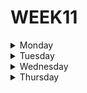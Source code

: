 # WEEK11

<details>
  <summary>Monday</summary>
  
</details>



<details>
  <summary>Tuesday</summary>
 
## Node.JS Core Understanding Learning Exercise 🧠
  
***1. What is Node.js?***

**Node JS** is an open source javascript environment that we run outside the browser targeting asynchronous events.

***2. What problem does Node.JS solve?***

Node solves the problem of having the need to use a large number of servers, because thanks to its engine, instead of creating a new thread for each client, each connection triggers an execution within the node engine, so a server can support thousands of connections

***3. What is the V8 Javascript Engine?***

The v8 engine is an engine developed in C++ that is currently most popular due to its performance and performance, which combines an interpreter that transforms the code into a list of tokens and a compiler that optimizes it, thus making javascript run much faster.

***4. Is Node.JS really necessary in the Development ecosystem?***

Node js is necessary and very useful in the development ecosystem because it allows us to develop faster and more scalable applications in a very efficient way, in addition to having a huge community and support.
  
***5. What is the difference between Node.JS and any other browser?***
  
The difference between nodejs and any other browser is that NodeJS has full access to the system, thus being able to read and write directly from the file system, with unlimited access, run software etc.

  ***6. What is NVM and Why is it useful for Node.JS developers?***
  
  NVM (node vision manager) is a bash script used to manage the released versions of NodeJS, allowing you to install, update or change the version. This makes it easier to work with projects that require different versions on the same computer.
  
  
## Node.JS Module System Core Understanding Learning Exercise 🧠
  
***1. What is a Javascript Module?***
  
  Modules are a feature that can contain classes or libraries with functions for specific tasks, which we can import into our projects.
  
  
***2. Why are Javascript Modules necessary?***
  
  Modules are important because they allow us to split our code into different files by importing and exporting them, thus allowing us to reuse them.
  
  
***3. What module standards are available in Node.JS?***
  
As standard modules NodeJs has the following modules:

- http
- url
- querystring
- path
- fs
- util
  
  
***4. What are the differences between ESModules and CommonJS modules?***
  
  The difference between ESModules and CommonJS is that CommonJS specifically allows you to load modules in a synchronous way, while ESModules allows you to load modules synchronously and asynchronously.
  
  
***5. Which types of modules exist in Node.JS?***
  
  In NodeJS there are three types of modules:
  
- Core Modules
- Local Modules
- Third Party Modules
  
  
## Node.JS Module System Practice 💻
  
### Description

Time to put into practice what you learned about Node.JS modules 😁.

1. Create a new Node.JS project, name it: <your-nickname>/modules
2. Create a new module, name it: operations.js
3. Inside operations.js implement two functions, one for the sum operation and one for the subtract operation.
4. Create a new module, name it: main.js
5. Import the functions implemented in operations.js and use them in any way in main.js.

***Solution***

**main.js**

```javascript

const {sum, subs} = require('./operations.js');

let One = 3.5;
let Two = 3.5;

let Operation1 = sum(One, Two);
let Operation2 = subs(One, Two);
let Complete_operation = sum(Operation1, Operation2);
let Complete_operation1 = subs(Operation1, Operation2);

console.log('The result is:' + Operation1);
console.log('The result is:' + Operation2);
console.log('The result is:' + Complete_operation);
console.log('The result is:' + Complete_operation1);

```

**operations.js**

```javascript

function sum(num1, num2){
    let result = num1 + num2;
    return result;
}

function subs(num1, num2){
    let result = num1 - num2;
    return result;
}

module.exports = {sum, subs}

```
  
  
## Client-Server Model Learning Exercise 🧠
  
***1. What is a Server?***
  
A server is a set of computers that can receive requests from users and return a response.

 
***2. Why is a Client?***
  
The client is the one who interacts with the server and sends requests and receives responses from it.

  
***3. Is a server just another physical computer?***
  
  A server is a physical computer integrated into a network in which it communicates with other computers also connected to the network.

 
***4. Is there any similarity between human communication and the client-server model?***
  
  In general, the intention of both options is to make a request and receive a response, but in my opinion the difference between the two is that in human communication, people communicate directly with a single person to receive some type of information, while in client-server model, many clients are communicating at the same time with a single server which returns a specific response to each request from each client

  
***5. Is the client-server model applicable only to the Web?***

According to me, currently I think it is only applicable for the web, since it is necessary to establish a connection between clients and the server, and for that the network is necessary, which is within the web

  
</details>




<details>
  <summary>Wednesday</summary>
  
## APIs Core Understanding Learning Exercise 🧠

***1. What is an API?***

An API (Application Programming Interfaces) is a set of protocols and definitions used to develop and integrate software, allowing communication between two applications through certain rules.

***2. What is a Protocol?***

Protocols are a set of rules, standards and policies made up of restrictions that define the exchange of information between devices or servers through the network.

***3. Is the term API only applicable to the communication of programs over the Internet?***

Yes, it is only applicable on the internet, since for an api to work it must have a connection with another application through some network

***4. Why is structured communication between two programs important?***
  
Structured communication is important so that each program can work objectively, respecting the operation of the application with which it is making a connection, which only happens in applications since in communication between humans there are no protocols that create restrictions between the communication of two people.


***5. Is an API just another program or a standard? ***
  
It is a program that creates a connection between applications

***6. Do you know any API? Can you list at least 5 examples of APIs?***

1. Axios
  
2. Google Cloud API
  
3. Twitter API
  
4. API OpenWeatherMap
  
5. All Sports API
  


## From JSON to REST Learning Exercise 🧠


## REST API Clients Learning Exercise 🧠


## Express.JS Core Understanding Learning Exercise 🧠

</details>




<details>
  <summary>Thursday</summary>

</details
